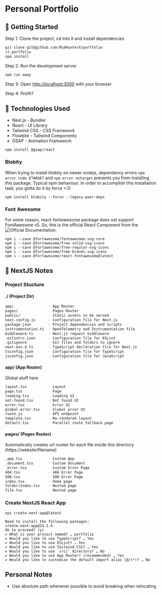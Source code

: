 # Personal Portfolio

## 🍻 Getting Started

Step 1: Clone the project, cd into it and install dependencies

```bash
git clone git@github.com:MidHunterX/portfolio
cd portfolio
npm install
```

Step 2: Run the development server

```bash
npm run away
```

Step 3: Open [http://localhost:3000](http://localhost:3000) with your browser

Step 4: Profit?

## 💽 Technologies Used

- Next.js - Bundler
- React - UI Library
- Tailwind CSS - CSS Framework
- Flowbite - Tailwind Components
- GSAP - Animation Framework

```
npm install @gsap/react
```

### Blobity

When trying to install blobity on newer nodejs, dependency errors `npm error code ETARGET` and `npm error notarget` prevents you from installing this package. Typical npm behaviour. In order to accomplish this installation task, you gotta do it by force >:D

```
npm install blobity --force --legacy-peer-deps
```

### Font Awesome

For some reason, react-fontawesome package does not support FontAwesome v5. So, this is the official React Component from the ![Official Documentation](https://docs.fontawesome.com/web/use-with/react).

```
npm i --save @fortawesome/fontawesome-svg-core
npm i --save @fortawesome/free-solid-svg-icons
npm i --save @fortawesome/free-regular-svg-icons
npm i --save @fortawesome/free-brands-svg-icons
npm i --save @fortawesome/react-fontawesome@latest
```

## 📔 NextJS Notes

### Project Stucture

#### ./ (Project Dir)

```sh
app/                - App Router
pages/              - Pages Router
public/             - Static assets to be served
next.config.js      - Configuration file for Next.js
package.json        - Project dependencies and scripts
instrumentation.ts  - OpenTelemetry and Instrumentation file
middleware.ts       - Next.js request middleware
.eslintrc.json      - Configuration file for ESLint
.gitignore          - Git files and folders to ignore
next-env.d.ts       - TypeScript declaration file for Next.js
tsconfig.json       - Configuration file for TypeScript
jsconfig.json       - Configuration file for JavaScript
```

#### app/ (App Router)

Global stuff here

```sh
layout.tsx          - Layout
page.tsx            - Page
loading.tsx         - Loading UI
not-found.tsx       - Not found UI
error.tsx           - Error UI
global-error.tsx    - Global error UI
route.js            - API endpoint
template.tsx        - Re-rendered layout
default.tsx         - Parallel route fallback page
```

#### pages/ (Pages Router)

Automatically creates url routes for each file inside this directory (https://website/filename)

```sh
_app.tsx            - Custom App
_document.tsx       - Custom Document
_error.tsx          - Custom Error Page
404.tsx             - 404 Error Page
500.tsx             - 500 Error Page
index.tsx           - Home page
folder/index.tsx    - Nested page
file.tsx            - Nested page
```

### Create NextJS React App

```
npx create-next-app@latest
```

```
Need to install the following packages:
create-next-app@14.1.4
Ok to proceed? (y)
✔ What is your project named? … portfolio
✔ Would you like to use TypeScript? … Yes
✔ Would you like to use ESLint? … Yes
✔ Would you like to use Tailwind CSS? … Yes
✔ Would you like to use `src/` directory? … No
✔ Would you like to use App Router? (recommended) … Yes
✔ Would you like to customize the default import alias (@/\*)? … No
```

## Personal Notes

- Use absolute path whenever possible to avoid breaking when relocating
